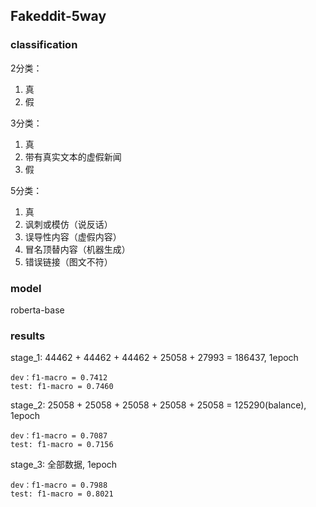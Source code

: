 ## Fakeddit-5way

### classification
2分类：

1. 真
2. 假

3分类：

1. 真
2. 带有真实文本的虚假新闻
3. 假

5分类：

1. 真
2. 讽刺或模仿（说反话）
3. 误导性内容（虚假内容）
4. 冒名顶替内容（机器生成）
5. 错误链接（图文不符）

### model

roberta-base

### results

stage_1: 44462 + 44462 + 44462 + 25058 + 27993 = 186437, 1epoch

    dev：f1-macro = 0.7412
    test: f1-macro = 0.7460

stage_2: 25058 + 25058 + 25058 + 25058 + 25058 = 125290(balance), 1epoch

    dev：f1-macro = 0.7087
    test: f1-macro = 0.7156

stage_3: 全部数据, 1epoch

    dev：f1-macro = 0.7988
    test: f1-macro = 0.8021

